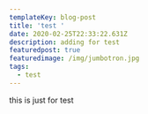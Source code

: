```yaml
---
templateKey: blog-post
title: 'test '
date: 2020-02-25T22:33:22.631Z
description: adding for test
featuredpost: true
featuredimage: /img/jumbotron.jpg
tags:
  - test
---
```

this is just for test
